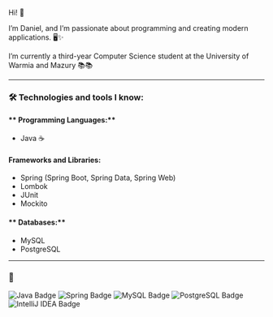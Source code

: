 Hi! 👋

I’m Daniel, and I’m passionate about programming and creating modern applications. 🖥️✨

I’m currently a third-year Computer Science student at the University of Warmia and Mazury 📚📚

---

### 🛠  Technologies and tools I know:

#### ** Programming Languages:**
- Java ☕

#### **Frameworks and Libraries:**
- Spring (Spring Boot, Spring Data, Spring Web)
- Lombok
- JUnit
- Mockito

#### ** Databases:**
- MySQL
- PostgreSQL

---

### 🌟 

<img src="https://img.shields.io/badge/Java-ED8B00?style=for-the-badge&logo=java&logoColor=white" alt="Java Badge" />
<img src="https://img.shields.io/badge/Spring-6DB33F?style=for-the-badge&logo=spring&logoColor=white" alt="Spring Badge" />
<img src="https://img.shields.io/badge/MySQL-4479A1?style=for-the-badge&logo=mysql&logoColor=white" alt="MySQL Badge" />
<img src="https://img.shields.io/badge/PostgreSQL-316192?logo=postgresql&logoColor=white" alt="PostgreSQL Badge" />
<img src="https://img.shields.io/badge/IntelliJ%20IDEA-000000?style=for-the-badge&logo=intellij-idea&logoColor=white" alt="IntelliJ IDEA Badge" /> 
